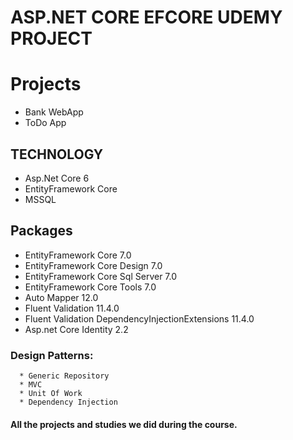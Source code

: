 # ASP.NET CORE EFCORE UDEMY PROJECT
# Projects 
* Bank WebApp
* ToDo App



## TECHNOLOGY

* Asp.Net Core 6 
* EntityFramework Core 
* MSSQL

## Packages

* EntityFramework Core 7.0
* EntityFramework Core Design 7.0
* EntityFramework Core Sql Server  7.0
* EntityFramework Core Tools 7.0
* Auto Mapper 12.0
* Fluent Validation 11.4.0
* Fluent Validation DependencyInjectionExtensions 11.4.0
* Asp.net Core Identity 2.2

 
 ### Design Patterns:
      * Generic Repository                                                                                                                                      
      * MVC                                                                                                                                     
      * Unit Of Work
      * Dependency Injection
       
  
               
#### All the projects and studies we did during the course.                                                                                          

                                                                                              
